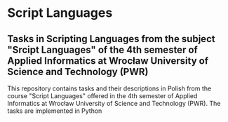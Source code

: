 # Script Languages
## Tasks in Scripting Languages from the subject "Srcipt Languages" of the 4th semester of Applied Informatics at Wrocław University of Science and Technology (PWR)
This repository contains tasks and their descriptions in Polish from the course "Script Languages" offered in the 4th semester of Applied Informatics at Wrocław University of Science and Technology (PWR). The tasks are implemented in Python
